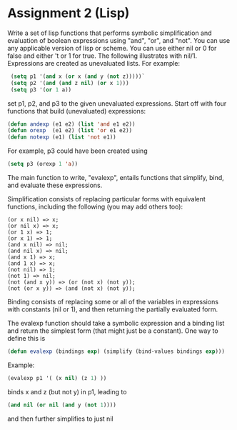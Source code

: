 
# Assignment 2 (Lisp)

Write a set of lisp functions that performs symbolic simplification and evaluation of boolean expressions using "and", "or", and "not". You can use any applicable version of lisp or scheme. You can use either nil or 0 for false and either 't or 1 for true. The following illustrates with nil/1.
Expressions are created as unevaluated lists. For example:

```lisp
 (setq p1 '(and x (or x (and y (not z)))))`
 (setq p2 '(and (and z nil) (or x 1)))
 (setq p3 '(or 1 a))
 ```
set p1, p2, and p3 to the given unevaluated expressions. Start off with four functions that build (unevaluated) expressions:

 ```lisp
 (defun andexp (e1 e2) (list 'and e1 e2))
 (defun orexp  (e1 e2) (list 'or e1 e2))
 (defun notexp (e1) (list 'not e1))
 ```
 
For example, p3 could have been created using 

```lisp 
(setq p3 (orexp 1 'a)) 
```

The main function to write, "evalexp", entails functions that simplify, bind, and evaluate these expressions.

Simplification consists of replacing particular forms with equivalent functions, including the following (you may add others too):

    (or x nil) => x; 
    (or nil x) => x;
    (or 1 x) => 1;
    (or x 1) => 1;
    (and x nil) => nil; 
    (and nil x) => nil;
    (and x 1) => x; 
    (and 1 x) => x;
    (not nil) => 1;
    (not 1) => nil;
    (not (and x y)) => (or (not x) (not y));
    (not (or x y)) => (and (not x) (not y));
    
Binding consists of replacing some or all of the variables in expressions with constants (nil or 1), and then returning the partially evaluated form.

The evalexp function should take a symbolic expression and a binding list and return the simplest form (that might just be a constant). One way to define this is

```lisp 
(defun evalexp (bindings exp) (simplify (bind-values bindings exp)))
```

Example: 
```lisp
(evalexp p1 '( (x nil) (z 1) )) 
```
binds x and z (but not y) in p1, leading to 
```lisp
(and nil (or nil (and y (not 1))))
```
and then further simplifies to just nil
